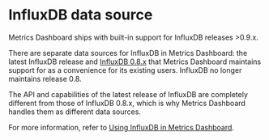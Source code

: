 # InfluxDB data source

Metrics Dashboard ships with built-in support for InfluxDB releases >0.9.x.

There are separate data sources for InfluxDB in Metrics Dashboard: the latest InfluxDB release and [InfluxDB 0.8.x](https://metrics-dashboard.com/plugins/metrics-dashboard-influxdb-08-datasource) that Metrics Dashboard maintains support for as a convenience for its existing users. InfluxDB no longer maintains release 0.8.

The API and capabilities of the latest release of InfluxDB are completely different from those of InfluxDB 0.8.x, which is why Metrics Dashboard handles them as different data sources.

For more information, refer to [Using InfluxDB in Metrics Dashboard](http://docs.metrics-dashboard.org/datasources/influxdb/).
